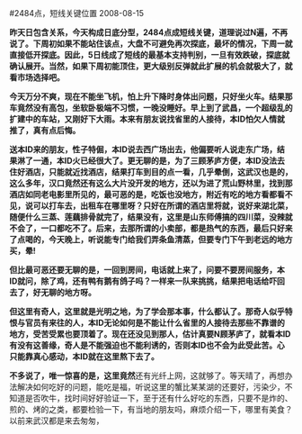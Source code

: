 #2484点，短线关键位置
2008-08-15

**昨天日包含关系，今天构成日底分型，2484点成短线关键，道理说过N遍，不再说了。下周初如果不能站住该点，大盘不可避免再次探底，最坏的情况，下周一就直接低开探底。因此，5日线成了短线的最基本支持判别，一旦有效跌破，探底就确认展开。当然，如果下周初能顶住，更大级别反弹就此扩展的机会就极大了，就看市场选择吧。**


 


**今天万分不爽，现在不能坐飞机，怕上升下降时身体出问题，只好坐火车。结果那车竟然没有高包，坐软卧极端不习惯，一晚没睡好。早上到了武昌，一个超级乱的扩建中的车站，又刚好下大雨。本来有朋友说找省里的人接待，本ID怕欠人情就推了，真有点后悔。**


 


**送本ID来的朋友，性子特倔，本ID说去西广场出去，他偏要听人说走东广场，结果淋了一通，本ID火已经很大了。更无聊的是，为了三顾茅庐方便，本ID没法去住好酒店，只能就近找酒店，结果打车到目的点一看，几乎晕倒，这武汉也是的，这么多年，汉口竟然还有这么大片没开发的地方，还以为进了荒山野林里，找到那酒店如同老电影里所见的，最可恶的是，吃饭也没地方，附近有吃的地方看都看不见，说可以打车去，出租车在哪里呀？只好在所谓的酒店里将就，说好来湖北菜，随便什么三蒸、莲藕排骨就完了，结果没有，这里是山东师傅搞的四川菜，没辣就不会了，一口都吃不了。后来，去那所谓的小卖部，都是热气的东西，最后只好来了点喝的，今天晚上，听说能专门给我们弄条鱼清蒸，但要专门下午到老远的地方买，晕!**



  


**但比最可恶还要无聊的是，一回到房间，电话就上来了，问要不要房间服务，本ID就问，除了鸡，还有鸭有鹅有鸽子吗？一样来一队来挑挑，结果把电话给吓回去了，好无聊的地方呀。**


 


**但这里有奇人，这里就是光明之地，为了学会那本事，什么都认了。那奇人似乎特恨与官员有来往的人，本ID无论如何是不能让什么省里的人接待去那些不靠谱的地方，受苦受累也要顶着了。现在还没见到那人，估计真要N顾茅庐了，就看本ID有没有这善缘，奇人是不能强迫也不能利诱的，否则本ID也不会为此受此苦。心只能靠真心感动，本ID就在这里熬下去了。**


 


**不多说了，唯一惊喜的是，这里竟然**还有光纤上网，这就够了。等天晴了，再想办法解决如何吃好的问题，能吃是福，听说这里的蟹比某某湖的还要好，污染少，不知道是否吹牛，找时间好好验证一下，至于还有什么好吃的东西，只要不是炸的、煎的、烤的之类，都要检验一下，有当地的朋友吗，麻烦介绍一下，哪里有美食？以前来武汉都是来去匆匆，